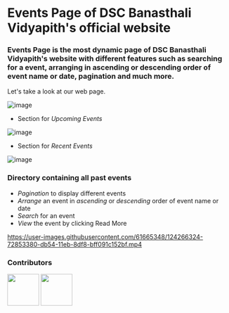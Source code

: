 # Events Page of DSC Banasthali Vidyapith's official website

### Events Page is the most dynamic page of DSC Banasthali Vidyapith's website with different features such as searching for a event, arranging in ascending or descending order of event name or date, pagination and much more.


Let's take a look at our web page.

![image](https://user-images.githubusercontent.com/61665348/124265210-081fc380-db53-11eb-876f-3ed9f2b57c96.png)

* Section for *Upcoming Events*

![image](https://user-images.githubusercontent.com/61665348/124265482-5d5bd500-db53-11eb-9225-5189dfbb0c33.png)

* Section for *Recent Events*

 ![image](https://user-images.githubusercontent.com/61665348/124265685-b0358c80-db53-11eb-9ac9-3c4e16ab00b4.png)

### Directory containing all past events 

 - *Pagination* to display different events
 - *Arrange* an event in *ascending* or *descending* order of event name or date
 - *Search* for an event
 - *View* the event by clicking Read More

https://user-images.githubusercontent.com/61665348/124266324-72853380-db54-11eb-8df8-bff091c152bf.mp4


### Contributors
<p align="left">
<a href="https://github.com/sakshigoel19"><img width="72px" src="https://avatars.githubusercontent.com/u/61665348?s=60&amp;v=4"></a>
<a href="https://github.com/v-vanisha"><img width="72px" src="https://avatars.githubusercontent.com/u/68401881?s=60&amp;u=3eca1b119f89a2f712cbe478c4ce1e213346c309&amp;v=4"></a>
</p>
